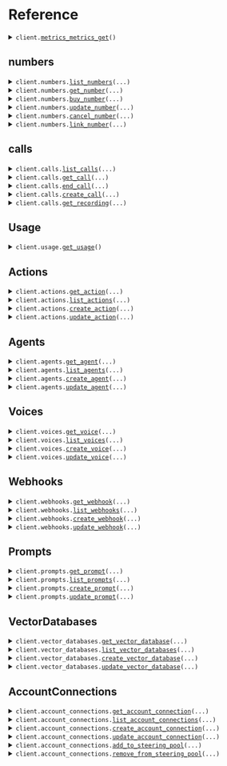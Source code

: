 # Reference
<details><summary><code>client.<a href="src/vocode/client.py">metrics_metrics_get</a>()</code></summary>
<dl>
<dd>

#### 📝 Description

<dl>
<dd>

<dl>
<dd>

Endpoint that serves Prometheus metrics.
</dd>
</dl>
</dd>
</dl>

#### 🔌 Usage

<dl>
<dd>

<dl>
<dd>

```python
from vocode import Vocode

client = Vocode(
    token="YOUR_TOKEN",
)
client.metrics_metrics_get()

```
</dd>
</dl>
</dd>
</dl>

#### ⚙️ Parameters

<dl>
<dd>

<dl>
<dd>

**request_options:** `typing.Optional[RequestOptions]` — Request-specific configuration.
    
</dd>
</dl>
</dd>
</dl>


</dd>
</dl>
</details>

## numbers
<details><summary><code>client.numbers.<a href="src/vocode/numbers/client.py">list_numbers</a>(...)</code></summary>
<dl>
<dd>

#### 🔌 Usage

<dl>
<dd>

<dl>
<dd>

```python
from vocode import Vocode

client = Vocode(
    token="YOUR_TOKEN",
)
client.numbers.list_numbers()

```
</dd>
</dl>
</dd>
</dl>

#### ⚙️ Parameters

<dl>
<dd>

<dl>
<dd>

**page:** `typing.Optional[int]` 
    
</dd>
</dl>

<dl>
<dd>

**size:** `typing.Optional[int]` 
    
</dd>
</dl>

<dl>
<dd>

**sort_column:** `typing.Optional[str]` 
    
</dd>
</dl>

<dl>
<dd>

**sort_desc:** `typing.Optional[bool]` 
    
</dd>
</dl>

<dl>
<dd>

**request_options:** `typing.Optional[RequestOptions]` — Request-specific configuration.
    
</dd>
</dl>
</dd>
</dl>


</dd>
</dl>
</details>

<details><summary><code>client.numbers.<a href="src/vocode/numbers/client.py">get_number</a>(...)</code></summary>
<dl>
<dd>

#### 🔌 Usage

<dl>
<dd>

<dl>
<dd>

```python
from vocode import Vocode

client = Vocode(
    token="YOUR_TOKEN",
)
client.numbers.get_number(
    phone_number="phone_number",
)

```
</dd>
</dl>
</dd>
</dl>

#### ⚙️ Parameters

<dl>
<dd>

<dl>
<dd>

**phone_number:** `str` 
    
</dd>
</dl>

<dl>
<dd>

**request_options:** `typing.Optional[RequestOptions]` — Request-specific configuration.
    
</dd>
</dl>
</dd>
</dl>


</dd>
</dl>
</details>

<details><summary><code>client.numbers.<a href="src/vocode/numbers/client.py">buy_number</a>(...)</code></summary>
<dl>
<dd>

#### 🔌 Usage

<dl>
<dd>

<dl>
<dd>

```python
from vocode import Vocode

client = Vocode(
    token="YOUR_TOKEN",
)
client.numbers.buy_number()

```
</dd>
</dl>
</dd>
</dl>

#### ⚙️ Parameters

<dl>
<dd>

<dl>
<dd>

**area_code:** `typing.Optional[str]` 
    
</dd>
</dl>

<dl>
<dd>

**telephony_provider:** `typing.Optional[BuyPhoneNumberRequestTelephonyProvider]` 
    
</dd>
</dl>

<dl>
<dd>

**telephony_account_connection:** `typing.Optional[str]` 
    
</dd>
</dl>

<dl>
<dd>

**inbound_agent:** `typing.Optional[BuyPhoneNumberRequestInboundAgent]` 
    
</dd>
</dl>

<dl>
<dd>

**request_options:** `typing.Optional[RequestOptions]` — Request-specific configuration.
    
</dd>
</dl>
</dd>
</dl>


</dd>
</dl>
</details>

<details><summary><code>client.numbers.<a href="src/vocode/numbers/client.py">update_number</a>(...)</code></summary>
<dl>
<dd>

#### 🔌 Usage

<dl>
<dd>

<dl>
<dd>

```python
from vocode import Vocode

client = Vocode(
    token="YOUR_TOKEN",
)
client.numbers.update_number(
    phone_number="phone_number",
)

```
</dd>
</dl>
</dd>
</dl>

#### ⚙️ Parameters

<dl>
<dd>

<dl>
<dd>

**phone_number:** `str` 
    
</dd>
</dl>

<dl>
<dd>

**outbound_only:** `typing.Optional[UpdateNumberRequestOutboundOnly]` 
    
</dd>
</dl>

<dl>
<dd>

**example_context:** `typing.Optional[UpdateNumberRequestExampleContext]` 
    
</dd>
</dl>

<dl>
<dd>

**label:** `typing.Optional[UpdateNumberRequestLabel]` 
    
</dd>
</dl>

<dl>
<dd>

**inbound_agent:** `typing.Optional[UpdateNumberRequestInboundAgent]` 
    
</dd>
</dl>

<dl>
<dd>

**request_options:** `typing.Optional[RequestOptions]` — Request-specific configuration.
    
</dd>
</dl>
</dd>
</dl>


</dd>
</dl>
</details>

<details><summary><code>client.numbers.<a href="src/vocode/numbers/client.py">cancel_number</a>(...)</code></summary>
<dl>
<dd>

#### 🔌 Usage

<dl>
<dd>

<dl>
<dd>

```python
from vocode import Vocode

client = Vocode(
    token="YOUR_TOKEN",
)
client.numbers.cancel_number(
    phone_number="phone_number",
)

```
</dd>
</dl>
</dd>
</dl>

#### ⚙️ Parameters

<dl>
<dd>

<dl>
<dd>

**phone_number:** `str` 
    
</dd>
</dl>

<dl>
<dd>

**request_options:** `typing.Optional[RequestOptions]` — Request-specific configuration.
    
</dd>
</dl>
</dd>
</dl>


</dd>
</dl>
</details>

<details><summary><code>client.numbers.<a href="src/vocode/numbers/client.py">link_number</a>(...)</code></summary>
<dl>
<dd>

#### 🔌 Usage

<dl>
<dd>

<dl>
<dd>

```python
from vocode import Vocode

client = Vocode(
    token="YOUR_TOKEN",
)
client.numbers.link_number(
    phone_number="phone_number",
    telephony_account_connection="telephony_account_connection",
)

```
</dd>
</dl>
</dd>
</dl>

#### ⚙️ Parameters

<dl>
<dd>

<dl>
<dd>

**phone_number:** `str` 
    
</dd>
</dl>

<dl>
<dd>

**telephony_account_connection:** `str` 
    
</dd>
</dl>

<dl>
<dd>

**outbound_only:** `typing.Optional[bool]` 
    
</dd>
</dl>

<dl>
<dd>

**inbound_agent:** `typing.Optional[LinkPhoneNumberRequestInboundAgent]` 
    
</dd>
</dl>

<dl>
<dd>

**request_options:** `typing.Optional[RequestOptions]` — Request-specific configuration.
    
</dd>
</dl>
</dd>
</dl>


</dd>
</dl>
</details>

## calls
<details><summary><code>client.calls.<a href="src/vocode/calls/client.py">list_calls</a>(...)</code></summary>
<dl>
<dd>

#### 🔌 Usage

<dl>
<dd>

<dl>
<dd>

```python
from vocode import Vocode

client = Vocode(
    token="YOUR_TOKEN",
)
client.calls.list_calls()

```
</dd>
</dl>
</dd>
</dl>

#### ⚙️ Parameters

<dl>
<dd>

<dl>
<dd>

**page:** `typing.Optional[int]` 
    
</dd>
</dl>

<dl>
<dd>

**size:** `typing.Optional[int]` 
    
</dd>
</dl>

<dl>
<dd>

**sort_column:** `typing.Optional[str]` 
    
</dd>
</dl>

<dl>
<dd>

**sort_desc:** `typing.Optional[bool]` 
    
</dd>
</dl>

<dl>
<dd>

**request_options:** `typing.Optional[RequestOptions]` — Request-specific configuration.
    
</dd>
</dl>
</dd>
</dl>


</dd>
</dl>
</details>

<details><summary><code>client.calls.<a href="src/vocode/calls/client.py">get_call</a>(...)</code></summary>
<dl>
<dd>

#### 🔌 Usage

<dl>
<dd>

<dl>
<dd>

```python
from vocode import Vocode

client = Vocode(
    token="YOUR_TOKEN",
)
client.calls.get_call(
    id="id",
)

```
</dd>
</dl>
</dd>
</dl>

#### ⚙️ Parameters

<dl>
<dd>

<dl>
<dd>

**id:** `str` 
    
</dd>
</dl>

<dl>
<dd>

**request_options:** `typing.Optional[RequestOptions]` — Request-specific configuration.
    
</dd>
</dl>
</dd>
</dl>


</dd>
</dl>
</details>

<details><summary><code>client.calls.<a href="src/vocode/calls/client.py">end_call</a>(...)</code></summary>
<dl>
<dd>

#### 🔌 Usage

<dl>
<dd>

<dl>
<dd>

```python
from vocode import Vocode

client = Vocode(
    token="YOUR_TOKEN",
)
client.calls.end_call(
    id="id",
)

```
</dd>
</dl>
</dd>
</dl>

#### ⚙️ Parameters

<dl>
<dd>

<dl>
<dd>

**id:** `str` 
    
</dd>
</dl>

<dl>
<dd>

**request_options:** `typing.Optional[RequestOptions]` — Request-specific configuration.
    
</dd>
</dl>
</dd>
</dl>


</dd>
</dl>
</details>

<details><summary><code>client.calls.<a href="src/vocode/calls/client.py">create_call</a>(...)</code></summary>
<dl>
<dd>

#### 🔌 Usage

<dl>
<dd>

<dl>
<dd>

```python
from vocode import Vocode

client = Vocode(
    token="YOUR_TOKEN",
)
client.calls.create_call(
    from_number="from_number",
    to_number="to_number",
    agent="agent",
)

```
</dd>
</dl>
</dd>
</dl>

#### ⚙️ Parameters

<dl>
<dd>

<dl>
<dd>

**from_number:** `str` 
    
</dd>
</dl>

<dl>
<dd>

**to_number:** `str` 
    
</dd>
</dl>

<dl>
<dd>

**agent:** `CreateCallRequestAgent` 
    
</dd>
</dl>

<dl>
<dd>

**on_no_human_answer:** `typing.Optional[CreateCallRequestOnNoHumanAnswer]` 
    
</dd>
</dl>

<dl>
<dd>

**run_do_not_call_detection:** `typing.Optional[bool]` 
    
</dd>
</dl>

<dl>
<dd>

**hipaa_compliant:** `typing.Optional[bool]` 
    
</dd>
</dl>

<dl>
<dd>

**context:** `typing.Optional[typing.Dict[str, typing.Optional[str]]]` 
    
</dd>
</dl>

<dl>
<dd>

**telephony_params:** `typing.Optional[typing.Dict[str, typing.Optional[str]]]` 
    
</dd>
</dl>

<dl>
<dd>

**request_options:** `typing.Optional[RequestOptions]` — Request-specific configuration.
    
</dd>
</dl>
</dd>
</dl>


</dd>
</dl>
</details>

<details><summary><code>client.calls.<a href="src/vocode/calls/client.py">get_recording</a>(...)</code></summary>
<dl>
<dd>

#### 🔌 Usage

<dl>
<dd>

<dl>
<dd>

```python
from vocode import Vocode

client = Vocode(
    token="YOUR_TOKEN",
)
client.calls.get_recording(
    id="string",
)

```
</dd>
</dl>
</dd>
</dl>

#### ⚙️ Parameters

<dl>
<dd>

<dl>
<dd>

**id:** `str` 
    
</dd>
</dl>

<dl>
<dd>

**request_options:** `typing.Optional[RequestOptions]` — Request-specific configuration.
    
</dd>
</dl>
</dd>
</dl>


</dd>
</dl>
</details>

## Usage
<details><summary><code>client.usage.<a href="src/vocode/usage/client.py">get_usage</a>()</code></summary>
<dl>
<dd>

#### 🔌 Usage

<dl>
<dd>

<dl>
<dd>

```python
from vocode import Vocode

client = Vocode(
    token="YOUR_TOKEN",
)
client.usage.get_usage()

```
</dd>
</dl>
</dd>
</dl>

#### ⚙️ Parameters

<dl>
<dd>

<dl>
<dd>

**request_options:** `typing.Optional[RequestOptions]` — Request-specific configuration.
    
</dd>
</dl>
</dd>
</dl>


</dd>
</dl>
</details>

## Actions
<details><summary><code>client.actions.<a href="src/vocode/actions/client.py">get_action</a>(...)</code></summary>
<dl>
<dd>

#### 🔌 Usage

<dl>
<dd>

<dl>
<dd>

```python
from vocode import Vocode

client = Vocode(
    token="YOUR_TOKEN",
)
client.actions.get_action(
    id="id",
)

```
</dd>
</dl>
</dd>
</dl>

#### ⚙️ Parameters

<dl>
<dd>

<dl>
<dd>

**id:** `str` 
    
</dd>
</dl>

<dl>
<dd>

**request_options:** `typing.Optional[RequestOptions]` — Request-specific configuration.
    
</dd>
</dl>
</dd>
</dl>


</dd>
</dl>
</details>

<details><summary><code>client.actions.<a href="src/vocode/actions/client.py">list_actions</a>(...)</code></summary>
<dl>
<dd>

#### 🔌 Usage

<dl>
<dd>

<dl>
<dd>

```python
from vocode import Vocode

client = Vocode(
    token="YOUR_TOKEN",
)
client.actions.list_actions()

```
</dd>
</dl>
</dd>
</dl>

#### ⚙️ Parameters

<dl>
<dd>

<dl>
<dd>

**page:** `typing.Optional[int]` 
    
</dd>
</dl>

<dl>
<dd>

**size:** `typing.Optional[int]` 
    
</dd>
</dl>

<dl>
<dd>

**sort_column:** `typing.Optional[str]` 
    
</dd>
</dl>

<dl>
<dd>

**sort_desc:** `typing.Optional[bool]` 
    
</dd>
</dl>

<dl>
<dd>

**request_options:** `typing.Optional[RequestOptions]` — Request-specific configuration.
    
</dd>
</dl>
</dd>
</dl>


</dd>
</dl>
</details>

<details><summary><code>client.actions.<a href="src/vocode/actions/client.py">create_action</a>(...)</code></summary>
<dl>
<dd>

#### 🔌 Usage

<dl>
<dd>

<dl>
<dd>

```python
from vocode import AddToConferenceActionParams, AddToConferenceConfig, Vocode

client = Vocode(
    token="YOUR_TOKEN",
)
client.actions.create_action(
    request=AddToConferenceActionParams(
        config=AddToConferenceConfig(
            phone_number="phone_number",
        ),
    ),
)

```
</dd>
</dl>
</dd>
</dl>

#### ⚙️ Parameters

<dl>
<dd>

<dl>
<dd>

**request:** `ActionParamsRequest` 
    
</dd>
</dl>

<dl>
<dd>

**request_options:** `typing.Optional[RequestOptions]` — Request-specific configuration.
    
</dd>
</dl>
</dd>
</dl>


</dd>
</dl>
</details>

<details><summary><code>client.actions.<a href="src/vocode/actions/client.py">update_action</a>(...)</code></summary>
<dl>
<dd>

#### 🔌 Usage

<dl>
<dd>

<dl>
<dd>

```python
from vocode import AddToConferenceActionUpdateParams, Vocode

client = Vocode(
    token="YOUR_TOKEN",
)
client.actions.update_action(
    id="id",
    request=AddToConferenceActionUpdateParams(),
)

```
</dd>
</dl>
</dd>
</dl>

#### ⚙️ Parameters

<dl>
<dd>

<dl>
<dd>

**id:** `str` 
    
</dd>
</dl>

<dl>
<dd>

**request:** `ActionUpdateParamsRequest` 
    
</dd>
</dl>

<dl>
<dd>

**request_options:** `typing.Optional[RequestOptions]` — Request-specific configuration.
    
</dd>
</dl>
</dd>
</dl>


</dd>
</dl>
</details>

## Agents
<details><summary><code>client.agents.<a href="src/vocode/agents/client.py">get_agent</a>(...)</code></summary>
<dl>
<dd>

#### 🔌 Usage

<dl>
<dd>

<dl>
<dd>

```python
from vocode import Vocode

client = Vocode(
    token="YOUR_TOKEN",
)
client.agents.get_agent(
    id="id",
)

```
</dd>
</dl>
</dd>
</dl>

#### ⚙️ Parameters

<dl>
<dd>

<dl>
<dd>

**id:** `str` 
    
</dd>
</dl>

<dl>
<dd>

**request_options:** `typing.Optional[RequestOptions]` — Request-specific configuration.
    
</dd>
</dl>
</dd>
</dl>


</dd>
</dl>
</details>

<details><summary><code>client.agents.<a href="src/vocode/agents/client.py">list_agents</a>(...)</code></summary>
<dl>
<dd>

#### 🔌 Usage

<dl>
<dd>

<dl>
<dd>

```python
from vocode import Vocode

client = Vocode(
    token="YOUR_TOKEN",
)
client.agents.list_agents()

```
</dd>
</dl>
</dd>
</dl>

#### ⚙️ Parameters

<dl>
<dd>

<dl>
<dd>

**page:** `typing.Optional[int]` 
    
</dd>
</dl>

<dl>
<dd>

**size:** `typing.Optional[int]` 
    
</dd>
</dl>

<dl>
<dd>

**sort_column:** `typing.Optional[str]` 
    
</dd>
</dl>

<dl>
<dd>

**sort_desc:** `typing.Optional[bool]` 
    
</dd>
</dl>

<dl>
<dd>

**request_options:** `typing.Optional[RequestOptions]` — Request-specific configuration.
    
</dd>
</dl>
</dd>
</dl>


</dd>
</dl>
</details>

<details><summary><code>client.agents.<a href="src/vocode/agents/client.py">create_agent</a>(...)</code></summary>
<dl>
<dd>

#### 🔌 Usage

<dl>
<dd>

<dl>
<dd>

```python
from vocode import Vocode

client = Vocode(
    token="YOUR_TOKEN",
)
client.agents.create_agent(
    prompt="prompt",
    voice="voice",
)

```
</dd>
</dl>
</dd>
</dl>

#### ⚙️ Parameters

<dl>
<dd>

<dl>
<dd>

**prompt:** `AgentParamsPrompt` 
    
</dd>
</dl>

<dl>
<dd>

**voice:** `AgentParamsVoice` 
    
</dd>
</dl>

<dl>
<dd>

**name:** `typing.Optional[str]` 
    
</dd>
</dl>

<dl>
<dd>

**language:** `typing.Optional[Language]` 
    
</dd>
</dl>

<dl>
<dd>

**actions:** `typing.Optional[typing.Sequence[AgentParamsActionsItem]]` 
    
</dd>
</dl>

<dl>
<dd>

**initial_message:** `typing.Optional[str]` 
    
</dd>
</dl>

<dl>
<dd>

**webhook:** `typing.Optional[AgentParamsWebhook]` 
    
</dd>
</dl>

<dl>
<dd>

**vector_database:** `typing.Optional[AgentParamsVectorDatabase]` 
    
</dd>
</dl>

<dl>
<dd>

**interrupt_sensitivity:** `typing.Optional[InterruptSensitivity]` 
    
</dd>
</dl>

<dl>
<dd>

**context_endpoint:** `typing.Optional[str]` 
    
</dd>
</dl>

<dl>
<dd>

**noise_suppression:** `typing.Optional[bool]` 
    
</dd>
</dl>

<dl>
<dd>

**endpointing_sensitivity:** `typing.Optional[AgentParamsEndpointingSensitivity]` 
    
</dd>
</dl>

<dl>
<dd>

**ivr_navigation_mode:** `typing.Optional[AgentParamsIvrNavigationMode]` 
    
</dd>
</dl>

<dl>
<dd>

**conversation_speed:** `typing.Optional[float]` 
    
</dd>
</dl>

<dl>
<dd>

**initial_message_delay:** `typing.Optional[float]` 
    
</dd>
</dl>

<dl>
<dd>

**openai_model_name_override:** `typing.Optional[str]` 
    
</dd>
</dl>

<dl>
<dd>

**ask_if_human_present_on_idle:** `typing.Optional[bool]` 
    
</dd>
</dl>

<dl>
<dd>

**openai_account_connection:** `typing.Optional[AgentParamsOpenaiAccountConnection]` 
    
</dd>
</dl>

<dl>
<dd>

**run_do_not_call_detection:** `typing.Optional[bool]` 
    
</dd>
</dl>

<dl>
<dd>

**llm_fallback:** `typing.Optional[InternalLlmFallback]` 
    
</dd>
</dl>

<dl>
<dd>

**deepgram_keywords:** `typing.Optional[
    typing.Dict[str, typing.Optional[AgentParamsDeepgramKeywordsValue]]
]` 
    
</dd>
</dl>

<dl>
<dd>

**llm_temperature:** `typing.Optional[float]` 
    
</dd>
</dl>

<dl>
<dd>

**request_options:** `typing.Optional[RequestOptions]` — Request-specific configuration.
    
</dd>
</dl>
</dd>
</dl>


</dd>
</dl>
</details>

<details><summary><code>client.agents.<a href="src/vocode/agents/client.py">update_agent</a>(...)</code></summary>
<dl>
<dd>

#### 🔌 Usage

<dl>
<dd>

<dl>
<dd>

```python
from vocode import Vocode

client = Vocode(
    token="YOUR_TOKEN",
)
client.agents.update_agent(
    id="id",
)

```
</dd>
</dl>
</dd>
</dl>

#### ⚙️ Parameters

<dl>
<dd>

<dl>
<dd>

**id:** `str` 
    
</dd>
</dl>

<dl>
<dd>

**name:** `typing.Optional[AgentUpdateParamsName]` 
    
</dd>
</dl>

<dl>
<dd>

**prompt:** `typing.Optional[AgentUpdateParamsPrompt]` 
    
</dd>
</dl>

<dl>
<dd>

**language:** `typing.Optional[AgentUpdateParamsLanguage]` 
    
</dd>
</dl>

<dl>
<dd>

**actions:** `typing.Optional[AgentUpdateParamsActions]` 
    
</dd>
</dl>

<dl>
<dd>

**voice:** `typing.Optional[AgentUpdateParamsVoice]` 
    
</dd>
</dl>

<dl>
<dd>

**initial_message:** `typing.Optional[AgentUpdateParamsInitialMessage]` 
    
</dd>
</dl>

<dl>
<dd>

**webhook:** `typing.Optional[AgentUpdateParamsWebhook]` 
    
</dd>
</dl>

<dl>
<dd>

**vector_database:** `typing.Optional[AgentUpdateParamsVectorDatabase]` 
    
</dd>
</dl>

<dl>
<dd>

**interrupt_sensitivity:** `typing.Optional[AgentUpdateParamsInterruptSensitivity]` 
    
</dd>
</dl>

<dl>
<dd>

**context_endpoint:** `typing.Optional[AgentUpdateParamsContextEndpoint]` 
    
</dd>
</dl>

<dl>
<dd>

**noise_suppression:** `typing.Optional[AgentUpdateParamsNoiseSuppression]` 
    
</dd>
</dl>

<dl>
<dd>

**endpointing_sensitivity:** `typing.Optional[AgentUpdateParamsEndpointingSensitivity]` 
    
</dd>
</dl>

<dl>
<dd>

**ivr_navigation_mode:** `typing.Optional[AgentUpdateParamsIvrNavigationMode]` 
    
</dd>
</dl>

<dl>
<dd>

**conversation_speed:** `typing.Optional[AgentUpdateParamsConversationSpeed]` 
    
</dd>
</dl>

<dl>
<dd>

**initial_message_delay:** `typing.Optional[AgentUpdateParamsInitialMessageDelay]` 
    
</dd>
</dl>

<dl>
<dd>

**openai_model_name_override:** `typing.Optional[AgentUpdateParamsOpenaiModelNameOverride]` 
    
</dd>
</dl>

<dl>
<dd>

**ask_if_human_present_on_idle:** `typing.Optional[AgentUpdateParamsAskIfHumanPresentOnIdle]` 
    
</dd>
</dl>

<dl>
<dd>

**openai_account_connection:** `typing.Optional[AgentUpdateParamsOpenaiAccountConnection]` 
    
</dd>
</dl>

<dl>
<dd>

**run_do_not_call_detection:** `typing.Optional[AgentUpdateParamsRunDoNotCallDetection]` 
    
</dd>
</dl>

<dl>
<dd>

**llm_fallback:** `typing.Optional[AgentUpdateParamsLlmFallback]` 
    
</dd>
</dl>

<dl>
<dd>

**deepgram_keywords:** `typing.Optional[AgentUpdateParamsDeepgramKeywords]` 
    
</dd>
</dl>

<dl>
<dd>

**request_options:** `typing.Optional[RequestOptions]` — Request-specific configuration.
    
</dd>
</dl>
</dd>
</dl>


</dd>
</dl>
</details>

## Voices
<details><summary><code>client.voices.<a href="src/vocode/voices/client.py">get_voice</a>(...)</code></summary>
<dl>
<dd>

#### 🔌 Usage

<dl>
<dd>

<dl>
<dd>

```python
from vocode import Vocode

client = Vocode(
    token="YOUR_TOKEN",
)
client.voices.get_voice(
    id="id",
)

```
</dd>
</dl>
</dd>
</dl>

#### ⚙️ Parameters

<dl>
<dd>

<dl>
<dd>

**id:** `str` 
    
</dd>
</dl>

<dl>
<dd>

**request_options:** `typing.Optional[RequestOptions]` — Request-specific configuration.
    
</dd>
</dl>
</dd>
</dl>


</dd>
</dl>
</details>

<details><summary><code>client.voices.<a href="src/vocode/voices/client.py">list_voices</a>(...)</code></summary>
<dl>
<dd>

#### 🔌 Usage

<dl>
<dd>

<dl>
<dd>

```python
from vocode import Vocode

client = Vocode(
    token="YOUR_TOKEN",
)
client.voices.list_voices()

```
</dd>
</dl>
</dd>
</dl>

#### ⚙️ Parameters

<dl>
<dd>

<dl>
<dd>

**page:** `typing.Optional[int]` 
    
</dd>
</dl>

<dl>
<dd>

**size:** `typing.Optional[int]` 
    
</dd>
</dl>

<dl>
<dd>

**sort_column:** `typing.Optional[str]` 
    
</dd>
</dl>

<dl>
<dd>

**sort_desc:** `typing.Optional[bool]` 
    
</dd>
</dl>

<dl>
<dd>

**request_options:** `typing.Optional[RequestOptions]` — Request-specific configuration.
    
</dd>
</dl>
</dd>
</dl>


</dd>
</dl>
</details>

<details><summary><code>client.voices.<a href="src/vocode/voices/client.py">create_voice</a>(...)</code></summary>
<dl>
<dd>

#### 🔌 Usage

<dl>
<dd>

<dl>
<dd>

```python
from vocode import AzureVoiceParams, Vocode

client = Vocode(
    token="YOUR_TOKEN",
)
client.voices.create_voice(
    request=AzureVoiceParams(
        voice_name="voice_name",
    ),
)

```
</dd>
</dl>
</dd>
</dl>

#### ⚙️ Parameters

<dl>
<dd>

<dl>
<dd>

**request:** `VoiceParamsRequest` 
    
</dd>
</dl>

<dl>
<dd>

**request_options:** `typing.Optional[RequestOptions]` — Request-specific configuration.
    
</dd>
</dl>
</dd>
</dl>


</dd>
</dl>
</details>

<details><summary><code>client.voices.<a href="src/vocode/voices/client.py">update_voice</a>(...)</code></summary>
<dl>
<dd>

#### 🔌 Usage

<dl>
<dd>

<dl>
<dd>

```python
from vocode import AzureVoiceUpdateParams, Vocode

client = Vocode(
    token="YOUR_TOKEN",
)
client.voices.update_voice(
    id="id",
    request=AzureVoiceUpdateParams(),
)

```
</dd>
</dl>
</dd>
</dl>

#### ⚙️ Parameters

<dl>
<dd>

<dl>
<dd>

**id:** `str` 
    
</dd>
</dl>

<dl>
<dd>

**request:** `VoiceUpdateParamsRequest` 
    
</dd>
</dl>

<dl>
<dd>

**request_options:** `typing.Optional[RequestOptions]` — Request-specific configuration.
    
</dd>
</dl>
</dd>
</dl>


</dd>
</dl>
</details>

## Webhooks
<details><summary><code>client.webhooks.<a href="src/vocode/webhooks/client.py">get_webhook</a>(...)</code></summary>
<dl>
<dd>

#### 🔌 Usage

<dl>
<dd>

<dl>
<dd>

```python
from vocode import Vocode

client = Vocode(
    token="YOUR_TOKEN",
)
client.webhooks.get_webhook(
    id="id",
)

```
</dd>
</dl>
</dd>
</dl>

#### ⚙️ Parameters

<dl>
<dd>

<dl>
<dd>

**id:** `str` 
    
</dd>
</dl>

<dl>
<dd>

**request_options:** `typing.Optional[RequestOptions]` — Request-specific configuration.
    
</dd>
</dl>
</dd>
</dl>


</dd>
</dl>
</details>

<details><summary><code>client.webhooks.<a href="src/vocode/webhooks/client.py">list_webhooks</a>(...)</code></summary>
<dl>
<dd>

#### 🔌 Usage

<dl>
<dd>

<dl>
<dd>

```python
from vocode import Vocode

client = Vocode(
    token="YOUR_TOKEN",
)
client.webhooks.list_webhooks()

```
</dd>
</dl>
</dd>
</dl>

#### ⚙️ Parameters

<dl>
<dd>

<dl>
<dd>

**page:** `typing.Optional[int]` 
    
</dd>
</dl>

<dl>
<dd>

**size:** `typing.Optional[int]` 
    
</dd>
</dl>

<dl>
<dd>

**sort_column:** `typing.Optional[str]` 
    
</dd>
</dl>

<dl>
<dd>

**sort_desc:** `typing.Optional[bool]` 
    
</dd>
</dl>

<dl>
<dd>

**request_options:** `typing.Optional[RequestOptions]` — Request-specific configuration.
    
</dd>
</dl>
</dd>
</dl>


</dd>
</dl>
</details>

<details><summary><code>client.webhooks.<a href="src/vocode/webhooks/client.py">create_webhook</a>(...)</code></summary>
<dl>
<dd>

#### 🔌 Usage

<dl>
<dd>

<dl>
<dd>

```python
from vocode import Vocode

client = Vocode(
    token="YOUR_TOKEN",
)
client.webhooks.create_webhook(
    subscriptions=["event_message"],
    url="url",
)

```
</dd>
</dl>
</dd>
</dl>

#### ⚙️ Parameters

<dl>
<dd>

<dl>
<dd>

**subscriptions:** `typing.Sequence[EventType]` 
    
</dd>
</dl>

<dl>
<dd>

**url:** `str` 
    
</dd>
</dl>

<dl>
<dd>

**method:** `typing.Optional[HttpMethod]` 
    
</dd>
</dl>

<dl>
<dd>

**request_options:** `typing.Optional[RequestOptions]` — Request-specific configuration.
    
</dd>
</dl>
</dd>
</dl>


</dd>
</dl>
</details>

<details><summary><code>client.webhooks.<a href="src/vocode/webhooks/client.py">update_webhook</a>(...)</code></summary>
<dl>
<dd>

#### 🔌 Usage

<dl>
<dd>

<dl>
<dd>

```python
from vocode import Vocode

client = Vocode(
    token="YOUR_TOKEN",
)
client.webhooks.update_webhook(
    id="id",
)

```
</dd>
</dl>
</dd>
</dl>

#### ⚙️ Parameters

<dl>
<dd>

<dl>
<dd>

**id:** `str` 
    
</dd>
</dl>

<dl>
<dd>

**subscriptions:** `typing.Optional[WebhookUpdateParamsSubscriptions]` 
    
</dd>
</dl>

<dl>
<dd>

**url:** `typing.Optional[WebhookUpdateParamsUrl]` 
    
</dd>
</dl>

<dl>
<dd>

**method:** `typing.Optional[WebhookUpdateParamsMethod]` 
    
</dd>
</dl>

<dl>
<dd>

**request_options:** `typing.Optional[RequestOptions]` — Request-specific configuration.
    
</dd>
</dl>
</dd>
</dl>


</dd>
</dl>
</details>

## Prompts
<details><summary><code>client.prompts.<a href="src/vocode/prompts/client.py">get_prompt</a>(...)</code></summary>
<dl>
<dd>

#### 🔌 Usage

<dl>
<dd>

<dl>
<dd>

```python
from vocode import Vocode

client = Vocode(
    token="YOUR_TOKEN",
)
client.prompts.get_prompt(
    id="id",
)

```
</dd>
</dl>
</dd>
</dl>

#### ⚙️ Parameters

<dl>
<dd>

<dl>
<dd>

**id:** `str` 
    
</dd>
</dl>

<dl>
<dd>

**request_options:** `typing.Optional[RequestOptions]` — Request-specific configuration.
    
</dd>
</dl>
</dd>
</dl>


</dd>
</dl>
</details>

<details><summary><code>client.prompts.<a href="src/vocode/prompts/client.py">list_prompts</a>(...)</code></summary>
<dl>
<dd>

#### 🔌 Usage

<dl>
<dd>

<dl>
<dd>

```python
from vocode import Vocode

client = Vocode(
    token="YOUR_TOKEN",
)
client.prompts.list_prompts()

```
</dd>
</dl>
</dd>
</dl>

#### ⚙️ Parameters

<dl>
<dd>

<dl>
<dd>

**page:** `typing.Optional[int]` 
    
</dd>
</dl>

<dl>
<dd>

**size:** `typing.Optional[int]` 
    
</dd>
</dl>

<dl>
<dd>

**sort_column:** `typing.Optional[str]` 
    
</dd>
</dl>

<dl>
<dd>

**sort_desc:** `typing.Optional[bool]` 
    
</dd>
</dl>

<dl>
<dd>

**request_options:** `typing.Optional[RequestOptions]` — Request-specific configuration.
    
</dd>
</dl>
</dd>
</dl>


</dd>
</dl>
</details>

<details><summary><code>client.prompts.<a href="src/vocode/prompts/client.py">create_prompt</a>(...)</code></summary>
<dl>
<dd>

#### 🔌 Usage

<dl>
<dd>

<dl>
<dd>

```python
from vocode import Vocode

client = Vocode(
    token="YOUR_TOKEN",
)
client.prompts.create_prompt()

```
</dd>
</dl>
</dd>
</dl>

#### ⚙️ Parameters

<dl>
<dd>

<dl>
<dd>

**content:** `typing.Optional[str]` 
    
</dd>
</dl>

<dl>
<dd>

**collect_fields:** `typing.Optional[typing.Sequence[CollectField]]` 
    
</dd>
</dl>

<dl>
<dd>

**context_endpoint:** `typing.Optional[str]` 
    
</dd>
</dl>

<dl>
<dd>

**prompt_template:** `typing.Optional[PromptParamsPromptTemplate]` 
    
</dd>
</dl>

<dl>
<dd>

**request_options:** `typing.Optional[RequestOptions]` — Request-specific configuration.
    
</dd>
</dl>
</dd>
</dl>


</dd>
</dl>
</details>

<details><summary><code>client.prompts.<a href="src/vocode/prompts/client.py">update_prompt</a>(...)</code></summary>
<dl>
<dd>

#### 🔌 Usage

<dl>
<dd>

<dl>
<dd>

```python
from vocode import Vocode

client = Vocode(
    token="YOUR_TOKEN",
)
client.prompts.update_prompt(
    id="id",
)

```
</dd>
</dl>
</dd>
</dl>

#### ⚙️ Parameters

<dl>
<dd>

<dl>
<dd>

**id:** `str` 
    
</dd>
</dl>

<dl>
<dd>

**content:** `typing.Optional[PromptUpdateParamsContent]` 
    
</dd>
</dl>

<dl>
<dd>

**collect_fields:** `typing.Optional[PromptUpdateParamsCollectFields]` 
    
</dd>
</dl>

<dl>
<dd>

**context_endpoint:** `typing.Optional[PromptUpdateParamsContextEndpoint]` 
    
</dd>
</dl>

<dl>
<dd>

**prompt_template:** `typing.Optional[PromptUpdateParamsPromptTemplate]` 
    
</dd>
</dl>

<dl>
<dd>

**request_options:** `typing.Optional[RequestOptions]` — Request-specific configuration.
    
</dd>
</dl>
</dd>
</dl>


</dd>
</dl>
</details>

## VectorDatabases
<details><summary><code>client.vector_databases.<a href="src/vocode/vector_databases/client.py">get_vector_database</a>(...)</code></summary>
<dl>
<dd>

#### 🔌 Usage

<dl>
<dd>

<dl>
<dd>

```python
from vocode import Vocode

client = Vocode(
    token="YOUR_TOKEN",
)
client.vector_databases.get_vector_database(
    id="id",
)

```
</dd>
</dl>
</dd>
</dl>

#### ⚙️ Parameters

<dl>
<dd>

<dl>
<dd>

**id:** `str` 
    
</dd>
</dl>

<dl>
<dd>

**request_options:** `typing.Optional[RequestOptions]` — Request-specific configuration.
    
</dd>
</dl>
</dd>
</dl>


</dd>
</dl>
</details>

<details><summary><code>client.vector_databases.<a href="src/vocode/vector_databases/client.py">list_vector_databases</a>(...)</code></summary>
<dl>
<dd>

#### 🔌 Usage

<dl>
<dd>

<dl>
<dd>

```python
from vocode import Vocode

client = Vocode(
    token="YOUR_TOKEN",
)
client.vector_databases.list_vector_databases()

```
</dd>
</dl>
</dd>
</dl>

#### ⚙️ Parameters

<dl>
<dd>

<dl>
<dd>

**page:** `typing.Optional[int]` 
    
</dd>
</dl>

<dl>
<dd>

**size:** `typing.Optional[int]` 
    
</dd>
</dl>

<dl>
<dd>

**sort_column:** `typing.Optional[str]` 
    
</dd>
</dl>

<dl>
<dd>

**sort_desc:** `typing.Optional[bool]` 
    
</dd>
</dl>

<dl>
<dd>

**request_options:** `typing.Optional[RequestOptions]` — Request-specific configuration.
    
</dd>
</dl>
</dd>
</dl>


</dd>
</dl>
</details>

<details><summary><code>client.vector_databases.<a href="src/vocode/vector_databases/client.py">create_vector_database</a>(...)</code></summary>
<dl>
<dd>

#### 🔌 Usage

<dl>
<dd>

<dl>
<dd>

```python
from vocode import Vocode

client = Vocode(
    token="YOUR_TOKEN",
)
client.vector_databases.create_vector_database(
    index="index",
    api_key="api_key",
    api_environment="api_environment",
)

```
</dd>
</dl>
</dd>
</dl>

#### ⚙️ Parameters

<dl>
<dd>

<dl>
<dd>

**index:** `str` 
    
</dd>
</dl>

<dl>
<dd>

**api_key:** `str` 
    
</dd>
</dl>

<dl>
<dd>

**api_environment:** `str` 
    
</dd>
</dl>

<dl>
<dd>

**request_options:** `typing.Optional[RequestOptions]` — Request-specific configuration.
    
</dd>
</dl>
</dd>
</dl>


</dd>
</dl>
</details>

<details><summary><code>client.vector_databases.<a href="src/vocode/vector_databases/client.py">update_vector_database</a>(...)</code></summary>
<dl>
<dd>

#### 🔌 Usage

<dl>
<dd>

<dl>
<dd>

```python
from vocode import Vocode

client = Vocode(
    token="YOUR_TOKEN",
)
client.vector_databases.update_vector_database(
    id="id",
)

```
</dd>
</dl>
</dd>
</dl>

#### ⚙️ Parameters

<dl>
<dd>

<dl>
<dd>

**id:** `str` 
    
</dd>
</dl>

<dl>
<dd>

**index:** `typing.Optional[PineconeVectorDatabaseUpdateParamsIndex]` 
    
</dd>
</dl>

<dl>
<dd>

**api_key:** `typing.Optional[PineconeVectorDatabaseUpdateParamsApiKey]` 
    
</dd>
</dl>

<dl>
<dd>

**api_environment:** `typing.Optional[PineconeVectorDatabaseUpdateParamsApiEnvironment]` 
    
</dd>
</dl>

<dl>
<dd>

**request_options:** `typing.Optional[RequestOptions]` — Request-specific configuration.
    
</dd>
</dl>
</dd>
</dl>


</dd>
</dl>
</details>

## AccountConnections
<details><summary><code>client.account_connections.<a href="src/vocode/account_connections/client.py">get_account_connection</a>(...)</code></summary>
<dl>
<dd>

#### 🔌 Usage

<dl>
<dd>

<dl>
<dd>

```python
from vocode import Vocode

client = Vocode(
    token="YOUR_TOKEN",
)
client.account_connections.get_account_connection(
    id="id",
)

```
</dd>
</dl>
</dd>
</dl>

#### ⚙️ Parameters

<dl>
<dd>

<dl>
<dd>

**id:** `str` 
    
</dd>
</dl>

<dl>
<dd>

**request_options:** `typing.Optional[RequestOptions]` — Request-specific configuration.
    
</dd>
</dl>
</dd>
</dl>


</dd>
</dl>
</details>

<details><summary><code>client.account_connections.<a href="src/vocode/account_connections/client.py">list_account_connections</a>(...)</code></summary>
<dl>
<dd>

#### 🔌 Usage

<dl>
<dd>

<dl>
<dd>

```python
from vocode import Vocode

client = Vocode(
    token="YOUR_TOKEN",
)
client.account_connections.list_account_connections()

```
</dd>
</dl>
</dd>
</dl>

#### ⚙️ Parameters

<dl>
<dd>

<dl>
<dd>

**page:** `typing.Optional[int]` 
    
</dd>
</dl>

<dl>
<dd>

**size:** `typing.Optional[int]` 
    
</dd>
</dl>

<dl>
<dd>

**sort_column:** `typing.Optional[str]` 
    
</dd>
</dl>

<dl>
<dd>

**sort_desc:** `typing.Optional[bool]` 
    
</dd>
</dl>

<dl>
<dd>

**request_options:** `typing.Optional[RequestOptions]` — Request-specific configuration.
    
</dd>
</dl>
</dd>
</dl>


</dd>
</dl>
</details>

<details><summary><code>client.account_connections.<a href="src/vocode/account_connections/client.py">create_account_connection</a>(...)</code></summary>
<dl>
<dd>

#### 🔌 Usage

<dl>
<dd>

<dl>
<dd>

```python
from vocode import OpenAiAccountConnectionParams, OpenAiCredentials, Vocode

client = Vocode(
    token="YOUR_TOKEN",
)
client.account_connections.create_account_connection(
    request=OpenAiAccountConnectionParams(
        credentials=OpenAiCredentials(
            openai_api_key="openai_api_key",
        ),
    ),
)

```
</dd>
</dl>
</dd>
</dl>

#### ⚙️ Parameters

<dl>
<dd>

<dl>
<dd>

**request:** `AccountConnectionParamsRequest` 
    
</dd>
</dl>

<dl>
<dd>

**request_options:** `typing.Optional[RequestOptions]` — Request-specific configuration.
    
</dd>
</dl>
</dd>
</dl>


</dd>
</dl>
</details>

<details><summary><code>client.account_connections.<a href="src/vocode/account_connections/client.py">update_account_connection</a>(...)</code></summary>
<dl>
<dd>

#### 🔌 Usage

<dl>
<dd>

<dl>
<dd>

```python
from vocode import OpenAiAccountConnectionUpdateParams, Vocode

client = Vocode(
    token="YOUR_TOKEN",
)
client.account_connections.update_account_connection(
    id="id",
    request=OpenAiAccountConnectionUpdateParams(),
)

```
</dd>
</dl>
</dd>
</dl>

#### ⚙️ Parameters

<dl>
<dd>

<dl>
<dd>

**id:** `str` 
    
</dd>
</dl>

<dl>
<dd>

**request:** `AccountConnectionUpdateParamsRequest` 
    
</dd>
</dl>

<dl>
<dd>

**request_options:** `typing.Optional[RequestOptions]` — Request-specific configuration.
    
</dd>
</dl>
</dd>
</dl>


</dd>
</dl>
</details>

<details><summary><code>client.account_connections.<a href="src/vocode/account_connections/client.py">add_to_steering_pool</a>(...)</code></summary>
<dl>
<dd>

#### 🔌 Usage

<dl>
<dd>

<dl>
<dd>

```python
from vocode import Vocode

client = Vocode(
    token="YOUR_TOKEN",
)
client.account_connections.add_to_steering_pool(
    id="id",
)

```
</dd>
</dl>
</dd>
</dl>

#### ⚙️ Parameters

<dl>
<dd>

<dl>
<dd>

**id:** `str` 
    
</dd>
</dl>

<dl>
<dd>

**request:** `typing.Optional[AddToSteeringPoolBody]` 
    
</dd>
</dl>

<dl>
<dd>

**request_options:** `typing.Optional[RequestOptions]` — Request-specific configuration.
    
</dd>
</dl>
</dd>
</dl>


</dd>
</dl>
</details>

<details><summary><code>client.account_connections.<a href="src/vocode/account_connections/client.py">remove_from_steering_pool</a>(...)</code></summary>
<dl>
<dd>

#### 🔌 Usage

<dl>
<dd>

<dl>
<dd>

```python
from vocode import Vocode

client = Vocode(
    token="YOUR_TOKEN",
)
client.account_connections.remove_from_steering_pool(
    id="id",
    phone_number="phone_number",
)

```
</dd>
</dl>
</dd>
</dl>

#### ⚙️ Parameters

<dl>
<dd>

<dl>
<dd>

**id:** `str` 
    
</dd>
</dl>

<dl>
<dd>

**phone_number:** `str` 
    
</dd>
</dl>

<dl>
<dd>

**request_options:** `typing.Optional[RequestOptions]` — Request-specific configuration.
    
</dd>
</dl>
</dd>
</dl>


</dd>
</dl>
</details>

